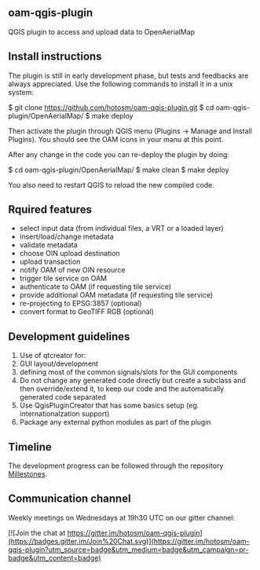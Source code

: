 ## oam-qgis-plugin

QGIS plugin to access and upload data to OpenAerialMap

## Install instructions

The plugin is still in early development phase, but tests and feedbacks are always appreciated.
Use the following commands to install it in a unix system:

$ git clone https://github.com/hotosm/oam-qgis-plugin.git
$ cd oam-qgis-plugin/OpenAerialMap/
$ make deploy

Then activate the plugin through QGIS menu (Plugins -> Manage and Install Plugins).
You should see the OAM icons in your manu at this point.

After any change in the code you can re-deploy the plugin by doing:

$ cd oam-qgis-plugin/OpenAerialMap/
$ make clean
$ make deploy

You also need to restart QGIS to reload the new compiled code.

## Rquired features

* select input data (from individual files, a VRT or a loaded layer)
* insert/load/change metadata
* validate metadata
* choose OIN upload destination
* upload transaction
* notify OAM of new OIN resource
* trigger tile service on OAM
* authenticate to OAM (if requesting tile service)
* provide additional OAM metadata (if requesting tile service)
* re-projecting to EPSG:3857 (optional)
* convert format to GeoTIFF RGB (optional)

## Development guidelines

1. Use of qtcreator for:
  1. GUI layout/development
  2. defining most of the common signals/slots for the GUI components
2. Do not change any generated code directly but create a subclass and then
override/extend it, to keep our code and the automatically generated code
separated
3. Use QgisPluginCreator that has some basics setup (eg. internationalzation support)
4. Package any external python modules as part of the plugin

## Timeline

The development progress can be followed through the repository [Millestones](https://github.com/hotosm/oam-qgis-plugin/milestones).

## Communication channel

Weekly meetings on Wednesdays at 19h30 UTC on our gitter channel:

[![Join the chat at https://gitter.im/hotosm/oam-qgis-plugin](https://badges.gitter.im/Join%20Chat.svg)](https://gitter.im/hotosm/oam-qgis-plugin?utm_source=badge&utm_medium=badge&utm_campaign=pr-badge&utm_content=badge)
